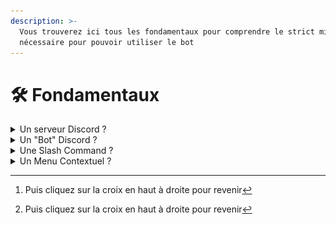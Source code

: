 ```yaml
---
description: >-
  Vous trouverez ici tous les fondamentaux pour comprendre le strict minimum
  nécessaire pour pouvoir utiliser le bot
---
```


# 🛠 Fondamentaux

<details>

<summary>Un serveur Discord ?</summary>

Un serveur Discord est un espace en ligne qui permet de se rassembler sur invitation.\
![](<../../.gitbook/assets/image (12).png>)

</details>

<details>

<summary>Un "Bot" Discord ?</summary>

Un Bot Discord est un automate proposant des fonctionnalités qui lui sont propres. En fait, ils sont bon à tout faire ; de la modération (Manuelle / Automatique), des tirages au sort, lancer un dé, envoyer des messages formatés, lancer des rappels ....

![](<../../.gitbook/assets/image (11).png>)

</details>

<details>

<summary>Une Slash Command ?</summary>

Une SlashCommand permet de lancer les fonctionnalités du bot en entrant / dans la zone de texte des différents channels d'un serveur Discord.&#x20;

![](<../../.gitbook/assets/image (7).png>)

[_Cliquez sur l'image pour l'agrandir_ ](#user-content-fn-1)[^1]



Une SlashCommand peut contenir certains paramètres à entrer pour le lancement de la fonctionnalité ; utilisateur cible, filtre... \
Ces paramètres peuvent être obligatoires ; ils seront alors affiché dès lors l'entrée de la commande. Le comportement inverse se traduit donc par des paramètres facultatifs.

![](<../../.gitbook/assets/image (9).png>)

_Plus de détail sur la page :_ [slash-commands.md](slash-commands.md "mention")[\
](#user-content-fn-2)[^2]

</details>

<details>

<summary>Un Menu Contextuel ?</summary>

Un Menu Contextuel est un menu apparaissant lorsqu'on fait clique droit sur un utilisateur puis le sous-menu "Applications" laissant alors afficher toutes les fonctionnalités disponibles du Bot Discord liées à l'utilisateur sur lequel vous venez d'intéragir&#x20;

![](<../../.gitbook/assets/image (8).png>)

</details>

[^1]: Puis cliquez sur la croix en haut à droite pour revenir

[^2]: Puis cliquez sur la croix en haut à droite pour revenir
